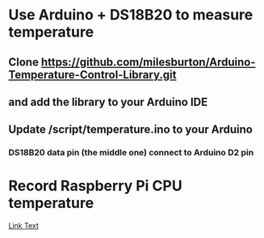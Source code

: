 # Use Arduino + DS18B20 to measure temperature
## Clone https://github.com/milesburton/Arduino-Temperature-Control-Library.git 
## and add the library to your Arduino IDE

## Update /script/temperature.ino to your Arduino
### DS18B20 data pin (the middle one) connect to Arduino D2 pin

# Record Raspberry Pi CPU temperature
[Link Text](https://github.com/milesburton/Arduino-Temperature-Control-Library.git "Get CPU temperature of your RPi")
